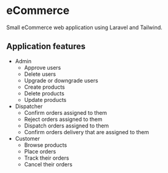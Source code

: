 # eCommerce
Small eCommerce web application using Laravel and Tailwind.

## Application features
- Admin
    - Approve users
    - Delete users
    - Upgrade or downgrade users
    - Create products
    - Delete products
    - Update products
- Dispatcher
    - Confirm orders assigned to them
    - Reject orders assigned to them
    - Dispatch orders assigned to them
    - Confirm orders delivery that are assigned to them
- Customer
    - Browse products
    - Place orders
    - Track their orders
    - Cancel their orders
